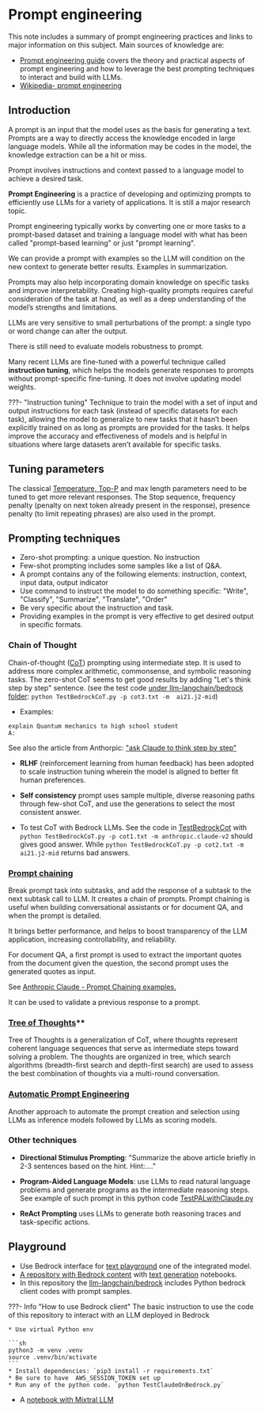 # Prompt engineering

This note includes a summary of prompt engineering practices and links to major information on this subject. Main sources of knowledge are:

* [Prompt engineering guide](https://www.promptingguide.ai) covers the theory and practical aspects of prompt engineering and how to leverage the best prompting techniques to interact and build with LLMs.
* [Wikipedia- prompt engineering](https://en.wikipedia.org/wiki/Prompt_engineering)

## Introduction

A prompt is an input that the model uses as the basis for generating a text. Prompts are a way to directly access the knowledge encoded in large language models. While all the information may be codes in the model, the knowledge extraction can be a hit or miss.

Prompt involves instructions and context passed to a language model to achieve a desired task.

**Prompt Engineering** is a practice of developing and optimizing prompts to efficiently use LLMs for a variety of applications. It is still a major research topic.

Prompt engineering typically works by converting one or more tasks to a prompt-based dataset and training a language model with what has been called "prompt-based learning" or just "prompt learning".

We can provide a prompt with examples so the LLM will condition on the new context to generate better results. Examples in summarization.

Prompts may also help incorporating domain knowledge on specific tasks and improve interpretability. Creating high-quality prompts requires careful consideration of the task at hand, as well as a deep understanding of the model’s strengths and limitations.

LLMs are very sensitive to small perturbations of the prompt: a single typo or word change can alter the output.

There is still need to evaluate models robustness to prompt.

Many recent LLMs are fine-tuned with a powerful technique called **instruction tuning**, which helps the models generate responses to prompts without prompt-specific fine-tuning. It does not involve updating model weights.

???- "Instruction tuning"
    Technique to train the model with a set of input and output instructions for each task (instead of specific datasets for each task), allowing the model to generalize to new tasks that it hasn’t been explicitly trained on as long as prompts are provided for the tasks. It helps improve the accuracy and effectiveness of models and is helpful in situations where large datasets aren’t available for specific tasks.

## Tuning parameters

The classical [Temperature, Top-P](./generative-ai.md/#common-llm-inference-parameter-definitions) and max length parameters need to be tuned to get more relevant responses. The Stop sequence, frequency penalty (penalty on next token already present in the response), presence penalty (to limit repeating phrases) are also used in the prompt.

## Prompting techniques

* Zero-shot prompting: a unique question. No instruction
* Few-shot prompting includes some samples like a list of Q&A. 
* A prompt contains any of the following elements: instruction, context, input data, output indicator
* Use command to instruct the model to do something specific: "Write", "Classify", "Summarize", "Translate", "Order"
* Be very specific about the instruction and task. 
* Providing examples in the prompt is very effective to get desired output in specific formats.

### Chain of Thought

Chain-of-thought ([CoT](https://www.promptingguide.ai/techniques/cot)) prompting using intermediate step.  It is used to address more complex arithmetic, commonsense, and symbolic reasoning tasks. The zero-shot CoT seems to get good results by adding "Let's think step by step" sentence. (see the test code [under llm-langchain/bedrock folder](https://github.com/jbcodeforce/ML-studies/blob/master/llm-langchain/bedrock/TestBedrockCoT.py): `python TestBedrockCoT.py -p cot3.txt -m  ai21.j2-mid`)

* Examples:

```
explain Quantum mechanics to high school student
A:
```

See also the article from Anthorpic: ["ask Claude to think step by step"](https://docs.anthropic.com/claude/docs/ask-claude-to-think-step-by-step)

* **RLHF** (reinforcement learning from human feedback) has been adopted to scale instruction tuning wherein the model is aligned to better fit human preferences.

* **Self consistency** prompt uses sample multiple, diverse reasoning paths through few-shot CoT, and use the generations to select the most consistent answer.

* To test CoT with Bedrock LLMs. See the code in [TestBedrockCot](https://github.com/jbcodeforce/ML-studies/tree/master/llm-langchain/bedrock/) with `python TestBedrockCoT.py -p cot1.txt -m anthropic.claude-v2`  should gives good answer. While `python TestBedrockCoT.py -p cot2.txt -m  ai21.j2-mid` returns bad answers.

### [Prompt chaining](https://www.promptingguide.ai/techniques/prompt_chaining)

Break prompt task into subtasks, and add the response of a subtask to the next subtask call to LLM. It creates a chain of prompts. Prompt chaining is useful when building conversational assistants or for document QA, and when the prompt is detailed.

It brings better performance, and helps to boost transparency of the LLM application, increasing controllability, and reliability.

For document QA, a first prompt is used to extract the important quotes from the document given the question, the second prompt uses the generated quotes as input.

See [Anthropic Claude - Prompt Chaining examples.](https://docs.anthropic.com/claude/docs/prompt-chaining)

It can be used to validate a previous response to a prompt.

### [Tree of Thoughts](https://www.promptingguide.ai/techniques/tot)** 

Tree of Thoughts is a generalization of CoT, where thoughts represent coherent language sequences that serve as intermediate steps toward solving a problem.
The thoughts are organized in tree, which search algorithms (breadth-first search and depth-first search) are used to assess the best combination of thoughts via a multi-round conversation.

### [Automatic Prompt Engineering](https://www.promptingguide.ai/techniques/ape)

Another approach to automate the prompt creation and selection using LLMs as inference models followed by LLMs as scoring models. 

### Other techniques

* **Directional Stimulus Prompting**: "Summarize the above article briefly in 2-3 sentences based on the hint. Hint:...."

* **Program-Aided Language Models**: use LLMs to read natural language problems and generate programs as the intermediate reasoning steps. See example of such prompt in this python code [TestPALwithClaude.py](ttps://github.com/jbcodeforce/ML-studies/tree/master/llm-langchain/bedrock/TestPALwithClaude.py)

* **ReAct Prompting** uses LLMs to generate both reasoning traces and task-specific actions.

## Playground

* Use Bedrock interface for [text playground](https://us-west-2.console.aws.amazon.com/bedrock/home?region=us-west-2#/text-playground) one of the integrated model.
* [A repository with Bedrock content](https://github.com/aws-samples/amazon-bedrock-workshop.git) with [text generation](https://github.com/aws-samples/amazon-bedrock-workshop/tree/main/01_Generation) notebooks.
* In this repository the [llm-langchain/bedrock](https://github.com/jbcodeforce/ML-studies/tree/master/llm-langchain/bedrock) includes  Python bedrock client codes with prompt samples.

???- Info "How to use Bedrock client"
    The basic instruction to use the code of this repository to interact with an LLM deployed in Bedrock

    * Use virtual Python env

    ```sh
    python3 -m venv .venv
    source .venv/bin/activate
    ```
    * Install dependencies: `pip3 install -r requirements.txt`
    * Be sure to have  AWS_SESSION_TOKEN set up
    * Run any of the python code. `python TestClaudeOnBedrock.py`

* A [notebook with Mixtral LLM](https://github.com/dair-ai/Prompt-Engineering-Guide/blob/main/notebooks/pe-mixtral-introduction.ipynb)

